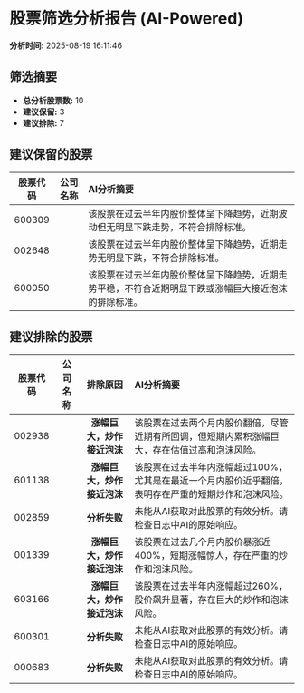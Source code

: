 # 股票筛选分析报告 (AI-Powered)

**分析时间:** 2025-08-19 16:11:46

## 筛选摘要

- **总分析股票数:** 10
- **建议保留:** 3
- **建议排除:** 7

## 建议保留的股票

| 股票代码 | 公司名称 | AI分析摘要 |
|:---:|:---:|:---|
| 600309 |  | 该股票在过去半年内股价整体呈下降趋势，近期波动但无明显下跌走势，不符合排除标准。 |
| 002648 |  | 该股票在过去半年内股价整体呈下降趋势，近期走势无明显下跌，不符合排除标准。 |
| 600050 |  | 该股票在过去半年内股价整体呈下降趋势，近期走势平稳，不符合近期明显下跌或涨幅巨大接近泡沫的排除标准。 |

## 建议排除的股票

| 股票代码 | 公司名称 | 排除原因 | AI分析摘要 |
|:---:|:---:|:---:|:---|
| 002938 |  | **涨幅巨大，炒作接近泡沫** | 该股票在过去两个月内股价翻倍，尽管近期有所回调，但短期内累积涨幅巨大，存在估值过高和泡沫风险。 |
| 601138 |  | **涨幅巨大，炒作接近泡沫** | 该股票在过去半年内涨幅超过100%，尤其是在最近一个月内股价近乎翻倍，表明存在严重的短期炒作和泡沫风险。 |
| 002859 |  | **分析失败** | 未能从AI获取对此股票的有效分析。请检查日志中AI的原始响应。 |
| 001339 |  | **涨幅巨大，炒作接近泡沫** | 该股票在过去几个月内股价暴涨近400%，短期涨幅惊人，存在严重的炒作和泡沫风险。 |
| 603166 |  | **涨幅巨大，炒作接近泡沫** | 该股票在过去半年内涨幅超过260%，股价飙升显著，存在巨大的炒作和泡沫风险。 |
| 600301 |  | **分析失败** | 未能从AI获取对此股票的有效分析。请检查日志中AI的原始响应。 |
| 000683 |  | **分析失败** | 未能从AI获取对此股票的有效分析。请检查日志中AI的原始响应。 |
